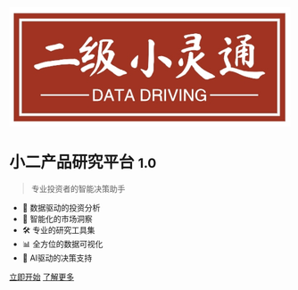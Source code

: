 ![logo](./assets/images/logo.png)

# 小二产品研究平台 <small>1.0</small>

> 专业投资者的智能决策助手

- 🚀 数据驱动的投资分析
- 🔮 智能化的市场洞察
- 🛠️ 专业的研究工具集
- 📊 全方位的数据可视化
- 🤖 AI驱动的决策支持

[立即开始](README.md)
[了解更多](#main)
